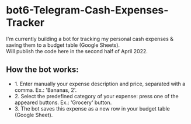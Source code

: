 # bot6-Telegram-Cash-Expenses-Tracker
I'm currently building a bot for tracking my personal cash expenses & saving them to a budget table (Google Sheets). <br>
Will publish the code here in the second half of April 2022. 

<h2>How the bot works:</h2>
<ul>
<li>1. Enter manually your expense description and price, separated with a comma. Ex.: 'Bananas, 2'.</li>
<li>2. Select the predefined category of your expense: press one of the appeared buttons. Ex.: 'Grocery' button.</li>
<li>3. The bot saves this expense as a new row in your budget table (Google Sheet).</li>
</ul>
